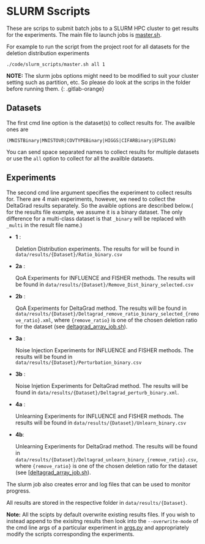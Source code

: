 # SLURM Sscripts
These are scrips to submit batch jobs to a SLURM HPC cluster to get results for the experiments. The main file to launch jobs is [master.sh](master.sh). 

For example to run the script from the project root for all datasets for the deletion distribution experiments
```
./code/slurm_scripts/master.sh all 1
```

**NOTE:** The slurm jobs options might need to be modified to suit your cluster setting such as partition, etc. So please do look at the scrips in the folder before running them.
{: .gitlab-orange}

## Datasets 
The first cmd line option is the dataset(s) to collect results for. The availble ones are 
```
(MNISTBinary|MNISTOVR|COVTYPEBinary|HIGGS|CIFARBinary|EPSILON)
```
You can send space separated names to collect results for multiple datasets or use the `all` option to collect for all the availble datasets.

## Experiments 
The second cmd line argument specifies the experiment to collect results for. There are 4 main experiments, however, we need to collect the DeltaGrad results separately. So the avaible options are described below.( for the results file example, we assume it is a binary dataset. The only difference for a multi-class dataset is that `_binary` will be replaced with `_multi` in the result file name.)

- **1** : 

    Deletion Distribution experiments. The results for will be found in `data/results/{Dataset}/Ratio_binary.csv`
- **2a** :

    QoA Experiments for INFLUENCE and FISHER methods. The results will be found in `data/results/{Dataset}/Remove_Dist_binary_selected.csv`
- **2b** : 

    QoA Experiments for DeltaGrad method. The results will be found in `data/results/{Dataset}/Deltagrad_remove_ratio_binary_selected_{remove_ratio}.xml`, where `{remove_ratio}` is one of the chosen deletion ratio for the dataset (see [deltagrad_array_job.sh](deltagrad_array_job.sh)).
- **3a** : 

    Noise Injection Experiments for INFLUENCE and FISHER methods. The results will be found in `data/results/{Dataset}/Perturbation_binary.csv`
- **3b** : 

    Noise Injetion Experiments for DeltaGrad method. The results will be found in `data/results/{Dataset}/Deltagrad_perturb_binary.xml`.
- **4a** : 

    Unlearning Experiments for INFLUENCE and FISHER methods. The results will be found in `data/results/{Dataset}/Unlearn_binary.csv`
- **4b**:

    Unlearning Experiments for DeltaGrad method. The results will be found in `data/results/{Dataset}/Deltagrad_unlearn_binary_{remove_ratio}.csv`, where `{remove_ratio}` is one of the chosen deletion ratio for the dataset (see [[deltagrad_array_job.sh](deltagrad_array_job.sh)).

The slurm job also creates error and log files that can be used to monitor progress.

All results are stored in the respective folder in `data/results/{Dataset}`.

**Note:** All the scipts by default overwrite existing results files. If you wish to instead append to the exisitng results then look into the `--overwrite-mode` of the cmd line args of a particular experiment in [args.py](../experiments/args.py) and appropriately modify the scripts corresponding the experiments. 